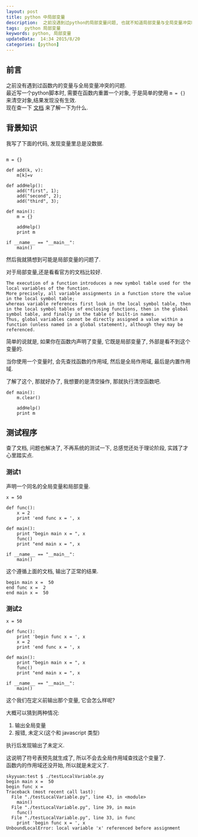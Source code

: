 ```yaml
---  
layout: post  
title: python 中局部变量
description:  之前没遇到过python的局部变量问题, 也就不知道局部变量与全局变量冲突时会怎么样, 现在简单了解了一下.
tags:  python 局部变量
keywords: python, 局部变量
updateData:  14:34 2015/8/20
categories: [python]
---  
```


## 前言

之前没有遇到过函数内的变量与全局变量冲突的问题.  
最近写一个python脚本时, 需要在函数内重置一个对象, 于是简单的使用 `m = {}` 来清空对象,结果发现没有生效.  
现在查一下 [文档](https://docs.python.org/2/tutorial/controlflow.html#defining-functions) 来了解一下为什么.  

## 背景知识

我写了下面的代码, 发现变量里总是没数据.  

```

m = {}

def add(k, v):
    m[k]=v

def addHelp():
    add("first", 1);
    add("second", 2);
    add("third", 3);

def main():
    m = {}
    
    addHelp()
    print m
    
if __name__ == "__main__": 
    main()
```

然后我就猜想到可能是局部变量的问题了.  

对于局部变量,还是看看官方的文档比较好.

```
The execution of a function introduces a new symbol table used for the local variables of the function. 
More precisely, all variable assignments in a function store the value in the local symbol table; 
whereas variable references first look in the local symbol table, then in the local symbol tables of enclosing functions, then in the global symbol table, and finally in the table of built-in names. 
Thus, global variables cannot be directly assigned a value within a function (unless named in a global statement), although they may be referenced.
```

简单的说就是, 如果你在函数内声明了变量, 它既是局部变量了, 外部是看不到这个变量的.

当你使用一个变量时, 会先查找函数的作用域, 然后是全局作用域, 最后是内置作用域.  

了解了这个, 那就好办了, 我想要的是清空操作, 那就执行清空函数吧.  

```
def main():
    m.clear()
    
    addHelp()
    print m
```

## 测试程序

查了文档, 问题也解决了, 不再系统的测试一下, 总感觉还处于理论阶段, 实践了才心里踏实点.  


### 测试1

声明一个同名的全局变量和局部变量.  

```
x = 50

def func():
    x = 2
    print 'end func x = ', x

def main():
    print "begin main x = ", x
    func()
    print "end main x = ", x
    
if __name__ == "__main__": 
    main()
```

这个遵循上面的文档, 输出了正常的结果.  

```
begin main x =  50
end func x =  2
end main x =  50
```

### 测试2


```
x = 50

def func():
    print 'begin func x = ', x
    x = 2
    print 'end func x = ', x

def main():
    print "begin main x = ", x
    func()
    print "end main x = ", x
    
if __name__ == "__main__": 
    main()
```

这个我们在定义前输出那个变量, 它会怎么样呢?  

大概可以猜到两种情况: 

1. 输出全局变量
2. 报错, 未定义(这个和 javascript 类型)


执行后发现输出了未定义.  

这说明了符号表预先就生成了, 所以不会去全局作用域查找这个变量了.  
函数内的作用域还没开始, 所以就是未定义了.  

```
skyyuan:test $ ./testLocalVariable.py 
begin main x =  50
begin func x = 
Traceback (most recent call last):
  File "./testLocalVariable.py", line 43, in <module>
    main()
  File "./testLocalVariable.py", line 39, in main
    func()
  File "./testLocalVariable.py", line 33, in func
    print 'begin func x = ', x
UnboundLocalError: local variable 'x' referenced before assignment
```


